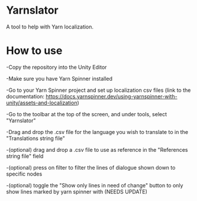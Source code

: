 # Yarnslator
 A tool to help with Yarn localization.

# How to use
 -Copy the repository into the Unity Editor
 
 -Make sure you have Yarn Spinner installed
 
 -Go to your Yarn Spinner project and set up localization csv files (link to the documentation: https://docs.yarnspinner.dev/using-yarnspinner-with-unity/assets-and-localization)
 
 -Go to the toolbar at the top of the screen, and under tools, select "Yarnslator"
 
 -Drag and drop the .csv file for the language you wish to translate to in the "Translations string file"
 
 -(optional) drag and drop a .csv file to use as reference in the "References string file" field
 
 -(optional) press on filter to filter the lines of dialogue shown down to specific nodes
 
 -(optional) toggle the "Show only lines in need of change" button to only show lines marked by yarn spinner with (NEEDS UPDATE)
